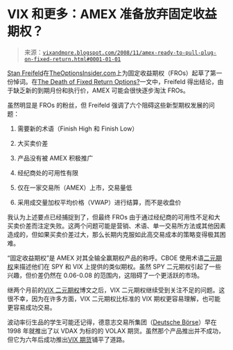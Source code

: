 <!--yml

类别：未分类

日期：2024-05-18 18:17:21

-->

# VIX 和更多：AMEX 准备放弃固定收益期权？

> 来源：[`vixandmore.blogspot.com/2008/11/amex-ready-to-pull-plug-on-fixed-return.html#0001-01-01`](http://vixandmore.blogspot.com/2008/11/amex-ready-to-pull-plug-on-fixed-return.html#0001-01-01)

[Stan Freifeld](http://www.theoptionsinsider.com/authors/#19)在[TheOptionsInsider.com](http://www.theoptionsinsider.com/)上为固定收益期权（FROs）起草了第一份悼词。在[The Death of Fixed Return Options?](http://www.theoptionsinsider.com/brokerage/?id=1458)一文中，Freifeld 得出结论，由于缺乏新的到期月份和执行价，AMEX 可能会很快逐步淘汰 FROs。

虽然明显是 FROs 的粉丝，但 Freifeld 强调了六个阻碍这些新型期权发展的问题：

1.  需要新的术语（Finish High 和 Finish Low）

1.  大买卖价差

1.  产品没有被 AMEX 积极推广

1.  经纪商处的可用性有限

1.  仅在一家交易所（AMEX）上市，交易量低

1.  采用成交量加权平均价格（VWAP）进行结算，而不是收盘价

我认为上述要点已经捕捉到了，但最终 FROs 由于通过经纪商的可用性不足和大买卖价差而注定失败。这两个问题可能是营销、术语、单一交易所方法或其他因素造成的，但如果买卖价差过大，那么长期内克服如此高交易成本的策略变得极其困难。

“固定收益期权”是 AMEX 对其全输全赢期权产品的称呼。CBOE 使用术语[二元期权](http://vixandmore.blogspot.com/search/label/binary%20options)来描述他们在 SPY 和 VIX 上提供的类似期权。虽然 SPY 二元期权引起了一些兴趣，但价差仍然在 0.06-0.08 的范围内，这阻碍了一个更活跃的市场。

继两个月前的[VIX 二元期权](http://vixandmore.blogspot.com/2008/09/vix-binary-options.html)博文之后，VIX 二元期权继续受到关注不足的问题。这很不幸，因为在许多方面，VIX 二元期权比标准的 VIX 期权更容易理解，也可能更容易成功交易。

波动率衍生品的学生可能还记得，德意志交易所集团（[Deutsche Börse](http://deutsche-boerse.com/dbag/dispatch/de/kir/gdb_navigation/home)）早在 1998 年就推出了以 VDAX 为标的的 VOLAX 期货。虽然那个产品推出并不成功，但它为六年后成功推出[VIX 期货](http://vixandmore.blogspot.com/search/label/VIX%20futures)铺平了道路。
